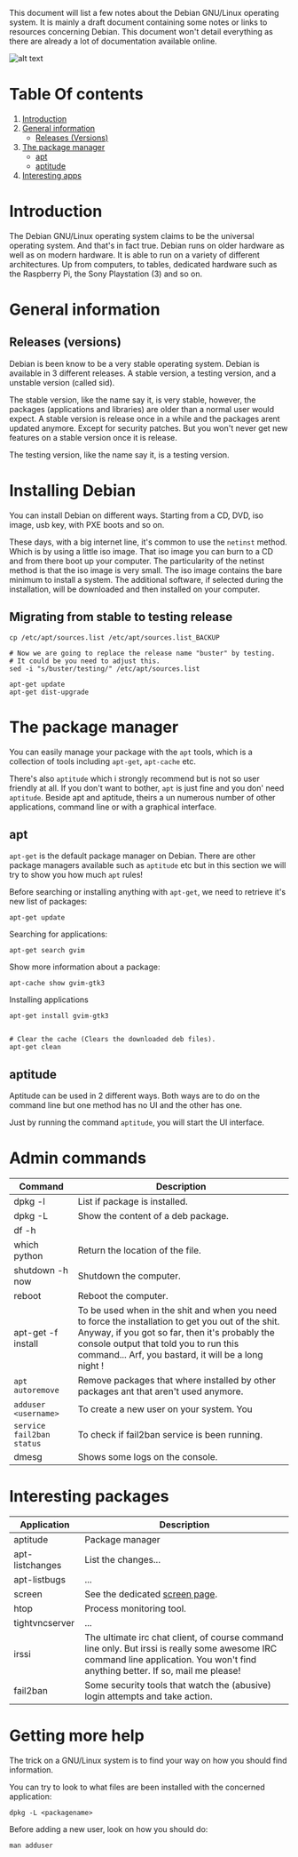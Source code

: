 This document will list a few notes about the Debian GNU/Linux operating system. It is mainly a draft document containing some notes or links to resources concerning Debian. This document won't detail everything as there are already a lot of documentation available online.

![alt text](https://www.debian.org/logos/openlogo-100.png "Debian Logo")

# Table Of contents

1. [Introduction](#introduction)
1. [General information](#general-information)
    * [Releases (Versions)](#releases-versions)
1. [The package manager](#the-package-manager)
    * [apt](#apt)
    * [aptitude](#aptitude)
1. [Interesting apps](#interesting-packages)

# Introduction

The Debian GNU/Linux operating system claims to be the universal operating system. And that's in fact true. Debian runs on older hardware as well as on modern hardware. It is able to run on a variety of different architectures. Up from computers, to tables, dedicated hardware such as the Raspberry Pi, the Sony Playstation (3) and so on.

# General information

## Releases (versions)

Debian is been know to be a very stable operating system. Debian is available in 3 different releases. A stable version, a testing version, and a unstable version (called sid).

The stable version, like the name say it, is very stable, however, the packages (applications and libraries) are older than a normal user would expect. A stable version is release once in a while and the packages arent updated anymore. Except for security patches. But you won't never get new features on a stable version once it is release.

The testing version, like the name say it, is a testing version.

# Installing Debian

You can install Debian on different ways. Starting from a CD, DVD, iso image, usb key, with PXE boots and so on.

These days, with a big internet line, it's common to use the `netinst` method. Which is by using a little iso image. That iso image you can burn to a CD and from there boot up your computer. The particularity of the netinst method is that the iso image is very small. The iso image contains the bare minimum to install a system. The additional software, if selected during the installation, will be downloaded and then installed on your computer. 

## Migrating from stable to testing release

    cp /etc/apt/sources.list /etc/apt/sources.list_BACKUP
    
    # Now we are going to replace the release name "buster" by testing.
    # It could be you need to adjust this.
    sed -i "s/buster/testing/" /etc/apt/sources.list
    
    apt-get update
    apt-get dist-upgrade

# The package manager

You can easily manage your package with the `apt` tools, which is a collection of tools including `apt-get`, `apt-cache` etc.

There's also `aptitude` which i strongly recommend but is not so user friendly at all. If you don't want to bother, `apt` is just fine and you don' need `aptitude`. Beside apt and aptitude, theirs a un numerous number of other applications, command line or with a graphical interface.

## apt

`apt-get` is the default package manager on Debian. There are other package managers available such as `aptitude` etc but in this section we will try to show you how much `apt` rules!

Before searching or installing anything with `apt-get`, we need to retrieve it's new list of packages:

    apt-get update

Searching for applications:

    apt-get search gvim

Show more information about a package:

    apt-cache show gvim-gtk3

Installing applications

    apt-get install gvim-gtk3


    # Clear the cache (Clears the downloaded deb files).
    apt-get clean

## aptitude

Aptitude can be used in 2 different ways. Both ways are to do on the command line but one method has no UI and the other has one.

Just by running the command `aptitude`, you will start the UI interface.

# Admin commands

| Command | Description |
|---|---|
| dpkg -l <package> | List if package is installed. |
| dpkg -L <package> | Show the content of a deb package. ||
| df -h | |
| which python | Return the location of the file. |
| shutdown -h now | Shutdown the computer.|
| reboot | Reboot the computer.|
| apt-get -f install | To be used when in the shit and when you need to force the installation to get you out of the shit. Anyway, if you got so far, then it's probably the console output that told you to run this command... Arf, you bastard, it will be a long night ! |
| `apt autoremove` | Remove packages that where installed by other packages ant that aren't used anymore.|
| `adduser <username>` | To create a new user on your system. You|
| `service fail2ban status` | To check if fail2ban service is been running. |
| dmesg | Shows some logs on the console.|

# Interesting packages

| Application | Description |
|---|---|
| aptitude | Package manager |
| apt-listchanges | List the changes... |
| apt-listbugs | ... |
| screen | See the dedicated [screen page](../Tools/screen.md).|
| htop | Process monitoring tool. |
| tightvncserver | ... |
| irssi | The ultimate irc chat client, of course command line only. But irssi is really some awesome IRC command line application. You won't find anything better. If so, mail me please!|
| fail2ban | Some security tools that watch the (abusive) login attempts and take action. |

# Getting more help

The trick on a GNU/Linux system is to find your way on how you should find information.

You can try to look to what files are been installed with the concerned application:

    dpkg -L <packagename>

Before adding a new user, look on how you should do:

    man adduser

